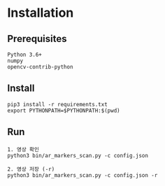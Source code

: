 
# Installation

## Prerequisites
```
Python 3.6+
numpy
opencv-contrib-python
```

## Install
```
pip3 install -r requirements.txt
export PYTHONPATH=$PYTHONPATH:$(pwd)
```

## Run
```
1. 영상 확인
python3 bin/ar_markers_scan.py -c config.json

2. 영상 저장 (-r)
python3 bin/ar_markers_scan.py -c config.json -r

```
